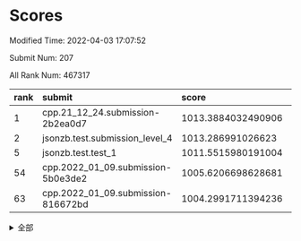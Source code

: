 # Scores

Modified Time: 2022-04-03 17:07:52

Submit Num: 207

All Rank Num: 467317

| rank |               submit               |       score        |       sigma        | pk_num |
| :--- | :--------------------------------- | :----------------- | :----------------- | :----- |
| 1    | cpp.21_12_24.submission-2b2ea0d7   | 1013.3884032490906 | 0.8043673830634983 | 9032   |
| 2    | jsonzb.test.submission_level_4     | 1013.286991026623  | 0.8088954912475294 | 9028   |
| 5    | jsonzb.test.test_1                 | 1011.5515980191004 | 0.7975155032202464 | 9026   |
| 54   | cpp.2022_01_09.submission-5b0e3de2 | 1005.6206698628681 | 0.7180673507436595 | 9032   |
| 63   | cpp.2022_01_09.submission-816672bd | 1004.2991711394236 | 0.7184728606306261 | 9029   |


<details>
<summary>全部</summary>

| rank |                 submit                 |       score        |       sigma        | pk_num |
| :--- | :------------------------------------- | :----------------- | :----------------- | :----- |
| 1    | cpp.21_12_24.submission-2b2ea0d7       | 1013.3884032490906 | 0.8043673830634983 | 9032   |
| 2    | jsonzb.test.submission_level_4         | 1013.286991026623  | 0.8088954912475294 | 9028   |
| 3    | gobigger.level_3.submission_level_3_26 | 1012.4186772477512 | 0.7721996647217173 | 9032   |
| 4    | gobigger.level_3.submission_level_3_25 | 1011.6184806150087 | 0.7648661007097659 | 9030   |
| 5    | jsonzb.test.test_1                     | 1011.5515980191004 | 0.7975155032202464 | 9026   |
| 6    | gobigger.level_3.submission_level_3_8  | 1011.5306785614578 | 0.7555953736365748 | 9031   |
| 7    | gobigger.level_3.submission_level_3_0  | 1011.251024127496  | 0.7667931494714091 | 9033   |
| 8    | gobigger.level_3.submission_level_3_32 | 1011.1951867273189 | 0.778205389470078  | 9026   |
| 9    | gobigger.level_3.submission_level_3_11 | 1011.1237139652112 | 0.7741012367905273 | 9032   |
| 10   | gobigger.level_3.submission_level_3_23 | 1011.084346412891  | 0.7697432309833356 | 9029   |
| 11   | gobigger.level_3.submission_level_3_31 | 1010.9401777242731 | 0.7642454414015558 | 9026   |
| 12   | gobigger.level_3.submission_level_3_45 | 1010.8250706892493 | 0.7524243401079549 | 9035   |
| 13   | gobigger.level_3.submission_level_3_12 | 1010.7774303788979 | 0.7327395615585015 | 9033   |
| 14   | gobigger.level_3.submission_level_3_40 | 1010.728125682611  | 0.7700125688037129 | 9027   |
| 15   | gobigger.level_3.submission_level_3_38 | 1010.5837084775777 | 0.7775071247175539 | 9028   |
| 16   | gobigger.level_3.submission_level_3_47 | 1010.511305170321  | 0.7792777217907991 | 9030   |
| 17   | gobigger.level_3.submission_level_3_22 | 1010.4863877860532 | 0.7740718520056753 | 9031   |
| 18   | gobigger.level_3.submission_level_3_35 | 1010.4050945921292 | 0.757372044917941  | 9033   |
| 19   | gobigger.level_3.submission_level_3_4  | 1010.2600181588417 | 0.7490109989339132 | 9026   |
| 20   | gobigger.level_3.submission_level_3_15 | 1010.2461406117187 | 0.7483311011504452 | 9027   |
| 21   | gobigger.level_3.submission_level_3_49 | 1010.2386712047615 | 0.7419372463391575 | 9030   |
| 22   | gobigger.level_3.submission_level_3_1  | 1010.1905954535372 | 0.7452529099707513 | 9031   |
| 23   | gobigger.level_3.submission_level_3_29 | 1010.1869155263427 | 0.768699682520341  | 9029   |
| 24   | gobigger.level_3.submission_level_3_27 | 1010.1445618009008 | 0.7469211818854352 | 9036   |
| 25   | gobigger.level_3.submission_level_3_10 | 1010.0826071248515 | 0.7378729652322782 | 9029   |
| 26   | gobigger.level_3.submission_level_3_21 | 1010.0625398790133 | 0.7591913794987147 | 9032   |
| 27   | gobigger.level_3.submission_level_3_6  | 1010.0593611135555 | 0.7702924881561903 | 9033   |
| 28   | gobigger.level_3.submission_level_3_16 | 1009.9765717335878 | 0.762314080465172  | 9027   |
| 29   | gobigger.level_3.submission_level_3_2  | 1009.9323116299901 | 0.7620462107156394 | 9032   |
| 30   | gobigger.level_3.submission_level_3_13 | 1009.9184416943185 | 0.7520157569706878 | 9029   |
| 31   | gobigger.level_3.submission_level_3_14 | 1009.9160243853719 | 0.7391174808285893 | 9027   |
| 32   | gobigger.level_3.submission_level_3_37 | 1009.9157840477735 | 0.7647108974528805 | 9031   |
| 33   | gobigger.level_3.submission_level_3_18 | 1009.8085460596747 | 0.7623395273268584 | 9031   |
| 34   | gobigger.level_3.submission_level_3_48 | 1009.7757792224412 | 0.7459571683591898 | 9027   |
| 35   | gobigger.level_3.submission_level_3_7  | 1009.7752123521772 | 0.7753755177010206 | 9029   |
| 36   | gobigger.level_3.submission_level_3_46 | 1009.7634148715529 | 0.738738377342864  | 9030   |
| 37   | gobigger.level_3.submission_level_3_43 | 1009.7363668368727 | 0.7520831855615354 | 9028   |
| 38   | gobigger.level_3.submission_level_3_28 | 1009.7272788695481 | 0.7723672242688746 | 9033   |
| 39   | gobigger.level_3.submission_level_3_39 | 1009.6836325774455 | 0.7353871217404172 | 9026   |
| 40   | gobigger.level_3.submission_level_3_17 | 1009.6766724712011 | 0.7627221117966841 | 9031   |
| 41   | gobigger.level_3.submission_level_3_9  | 1009.6441957870147 | 0.7567506654112526 | 9033   |
| 42   | gobigger.level_3.submission_level_3_20 | 1009.6436241116646 | 0.7466154939413913 | 9028   |
| 43   | gobigger.level_3.submission_level_3_41 | 1009.5841723080541 | 0.7443901045107248 | 9029   |
| 44   | gobigger.level_3.submission_level_3_44 | 1009.5661161284252 | 0.7463606672788486 | 9031   |
| 45   | gobigger.level_3.submission_level_3_30 | 1009.4253774317457 | 0.7446069604709055 | 9031   |
| 46   | gobigger.level_3.submission_level_3_5  | 1009.3532913651005 | 0.7589871822987083 | 9029   |
| 47   | gobigger.level_3.submission_level_3_33 | 1009.2133609179247 | 0.7424787128311177 | 9027   |
| 48   | gobigger.level_3.submission_level_3_19 | 1009.1820957911291 | 0.7497078898779655 | 9031   |
| 49   | gobigger.level_3.submission_level_3_34 | 1009.1817934666195 | 0.7575428967457573 | 9031   |
| 50   | gobigger.level_3.submission_level_3_36 | 1009.1507639925269 | 0.7514042626800685 | 9035   |
| 51   | gobigger.level_3.submission_level_3_24 | 1009.0646299498516 | 0.7535904312836103 | 9028   |
| 52   | gobigger.level_3.submission_level_3_3  | 1008.9494781892618 | 0.754280258342303  | 9031   |
| 53   | gobigger.level_3.submission_level_3_42 | 1008.3769833824942 | 0.7360884858723968 | 9031   |
| 54   | cpp.2022_01_09.submission-5b0e3de2     | 1005.6206698628681 | 0.7180673507436595 | 9032   |
| 55   | gobigger.level_1.submission_level_1_44 | 1005.1970303649498 | 0.7219707165765116 | 9030   |
| 56   | gobigger.level_1.submission_level_1_21 | 1004.7718057964037 | 0.7284000309154314 | 9024   |
| 57   | gobigger.level_1.submission_level_1_34 | 1004.7353896075755 | 0.7162916410905208 | 9032   |
| 58   | gobigger.level_1.submission_level_1_12 | 1004.6696971302325 | 0.7107504659911046 | 9030   |
| 59   | gobigger.level_1.submission_level_1_19 | 1004.6206532272706 | 0.7142722701798415 | 9034   |
| 60   | gobigger.level_1.submission_level_1_43 | 1004.5339995214133 | 0.7197221395680545 | 9031   |
| 61   | gobigger.level_1.submission_level_1_24 | 1004.5337855024829 | 0.7229750899629458 | 9033   |
| 62   | gobigger.level_1.submission_level_1_11 | 1004.3265979187757 | 0.7147111255247537 | 9028   |
| 63   | cpp.2022_01_09.submission-816672bd     | 1004.2991711394236 | 0.7184728606306261 | 9029   |
| 64   | gobigger.level_1.submission_level_1_36 | 1004.282230883321  | 0.7192383876458277 | 9033   |
| 65   | gobigger.level_1.submission_level_1_27 | 1004.2040121019264 | 0.7136422349982918 | 9033   |
| 66   | gobigger.level_1.submission_level_1_47 | 1004.1420567523619 | 0.7162583475936223 | 9035   |
| 67   | gobigger.level_1.submission_level_1_46 | 1004.123985352387  | 0.7236211975293892 | 9029   |
| 68   | gobigger.level_1.submission_level_1_13 | 1004.0667050489503 | 0.7181972410480993 | 9031   |
| 69   | gobigger.level_1.submission_level_1_49 | 1003.9877120781506 | 0.7267967597097503 | 9037   |
| 70   | gobigger.level_1.submission_level_1_10 | 1003.8407662592646 | 0.7101941584919528 | 9028   |
| 71   | gobigger.level_1.submission_level_1_26 | 1003.7577212680017 | 0.7330425748993474 | 9034   |
| 72   | gobigger.level_1.submission_level_1_42 | 1003.7205353141374 | 0.7139584872630459 | 9026   |
| 73   | gobigger.level_1.submission_level_1_32 | 1003.6306422169121 | 0.7124296144887475 | 9034   |
| 74   | gobigger.level_1.submission_level_1_30 | 1003.6033508149724 | 0.7221258599652667 | 9029   |
| 75   | gobigger.level_1.submission_level_1_1  | 1003.5238097430795 | 0.7289757909628681 | 9033   |
| 76   | gobigger.level_1.submission_level_1_6  | 1003.5035988332316 | 0.7075514032872859 | 9028   |
| 77   | gobigger.level_1.submission_level_1_37 | 1003.4953180128836 | 0.7169340459683404 | 9034   |
| 78   | gobigger.level_1.submission_level_1_17 | 1003.4949438698761 | 0.7236105759336988 | 9027   |
| 79   | gobigger.level_1.submission_level_1_7  | 1003.4887795700207 | 0.7113642909805096 | 9032   |
| 80   | gobigger.level_1.submission_level_1_45 | 1003.4668874058882 | 0.7269339985721494 | 9033   |
| 81   | gobigger.level_1.submission_level_1_31 | 1003.4146822670235 | 0.71321426745803   | 9031   |
| 82   | gobigger.level_1.submission_level_1_0  | 1003.4004547411421 | 0.7147445369501397 | 9029   |
| 83   | gobigger.level_1.submission_level_1_15 | 1003.3252223632527 | 0.7181747652897631 | 9031   |
| 84   | gobigger.level_1.submission_level_1_33 | 1003.3240845983955 | 0.7192326940533037 | 9030   |
| 85   | gobigger.level_1.submission_level_1_40 | 1003.303590421097  | 0.7256127972779531 | 9026   |
| 86   | gobigger.level_1.submission_level_1_39 | 1003.2380056353463 | 0.7351486351006643 | 9030   |
| 87   | gobigger.level_1.submission_level_1_35 | 1003.216395248701  | 0.724308061984336  | 9026   |
| 88   | gobigger.level_1.submission_level_1_28 | 1003.0679022093561 | 0.7240033012867674 | 9026   |
| 89   | gobigger.level_1.submission_level_1_9  | 1003.0408153773035 | 0.7181743208374611 | 9029   |
| 90   | gobigger.level_1.submission_level_1_4  | 1003.0193540992168 | 0.7185916909505449 | 9028   |
| 91   | gobigger.level_1.submission_level_1_16 | 1002.9976405770753 | 0.7218982012556063 | 9036   |
| 92   | gobigger.level_1.submission_level_1_41 | 1002.9807898167688 | 0.7138697614783482 | 9030   |
| 93   | gobigger.level_1.submission_level_1_29 | 1002.9273558952443 | 0.7220013542781866 | 9031   |
| 94   | gobigger.level_1.submission_level_1_20 | 1002.7871453377384 | 0.7063409251588716 | 9029   |
| 95   | gobigger.level_1.submission_level_1_23 | 1002.7774657250767 | 0.7167562814003908 | 9029   |
| 96   | gobigger.level_1.submission_level_1_38 | 1002.7243028719671 | 0.7167010242606812 | 9028   |
| 97   | gobigger.level_1.submission_level_1_22 | 1002.6828170942164 | 0.7113592874501321 | 9031   |
| 98   | gobigger.level_1.submission_level_1_25 | 1002.5044066180734 | 0.721357630602156  | 9032   |
| 99   | gobigger.level_1.submission_level_1_14 | 1002.4876744991099 | 0.7082575889926895 | 9031   |
| 100  | gobigger.level_1.submission_level_1_18 | 1002.3770244837605 | 0.7065599739324617 | 9031   |
| 101  | gobigger.level_1.submission_level_1_48 | 1002.0681075336532 | 0.715945531903295  | 9035   |
| 102  | gobigger.level_1.submission_level_1_5  | 1001.7818639902337 | 0.7126443519045943 | 9029   |
| 103  | gobigger.level_1.submission_level_1_3  | 1001.6429116075848 | 0.7142819070795582 | 9028   |
| 104  | gobigger.level_1.submission_level_1_8  | 1001.5287135589974 | 0.7146372380207657 | 9028   |
| 105  | gobigger.level_1.submission_level_1_2  | 1001.2927972724173 | 0.7177796896414365 | 9029   |
| 106  | gobigger.random.submission_random_7    | 997.5897074200795  | 0.7023282856008702 | 9033   |
| 107  | gobigger.random.submission_random_13   | 997.1665789955891  | 0.7005343100445263 | 9036   |
| 108  | gobigger.random.submission_random_6    | 996.9576501112363  | 0.7172169912962402 | 9025   |
| 109  | gobigger.random.submission_random_14   | 996.866587746695   | 0.7118725846135747 | 9027   |
| 110  | gobigger.random.submission_random_30   | 996.8272017636772  | 0.7033166760064812 | 9031   |
| 111  | gobigger.random.submission_random_22   | 996.7998961133158  | 0.7072093617015565 | 9033   |
| 112  | gobigger.random.submission_random_23   | 996.7127864597032  | 0.7008513581702535 | 9033   |
| 113  | gobigger.random.submission_random_9    | 996.6380871362893  | 0.7019158367049094 | 9034   |
| 114  | gobigger.random.submission_random_26   | 996.5765022959305  | 0.69986032440872   | 9030   |
| 115  | gobigger.random.submission_random_36   | 996.5657784630714  | 0.7138103871081334 | 9032   |
| 116  | gobigger.random.submission_random_11   | 996.5256495163515  | 0.7141217623095021 | 9025   |
| 117  | gobigger.random.submission_random_3    | 996.4569898297367  | 0.7067999131561783 | 9032   |
| 118  | gobigger.random.submission_random_47   | 996.4009222299817  | 0.7056027601794711 | 9034   |
| 119  | gobigger.random.submission_random_38   | 996.3229696386358  | 0.7127069502159832 | 9030   |
| 120  | gobigger.random.submission_random_0    | 996.2958243670465  | 0.7017221208239327 | 9027   |
| 121  | gobigger.random.submission_random_27   | 996.2858535031884  | 0.7208836752395422 | 9026   |
| 122  | gobigger.random.submission_random_24   | 996.260613065413   | 0.6997176993211137 | 9031   |
| 123  | gobigger.random.submission_random_5    | 996.2574760742193  | 0.7024959380308269 | 9031   |
| 124  | gobigger.random.submission_random_31   | 996.1543100605228  | 0.7177964370281287 | 9028   |
| 125  | gobigger.random.submission_random_45   | 996.1145504963927  | 0.716931953458118  | 9022   |
| 126  | gobigger.random.submission_random_12   | 996.0641304605537  | 0.7145433407922936 | 9034   |
| 127  | gobigger.random.submission_random_41   | 996.0471107186866  | 0.7054575973515503 | 9033   |
| 128  | gobigger.random.submission_random_46   | 995.970489728052   | 0.6992355575854025 | 9029   |
| 129  | gobigger.random.submission_random_4    | 995.9261644350905  | 0.7109342810907953 | 9031   |
| 130  | gobigger.random.submission_random_34   | 995.8361808647923  | 0.7175382632623213 | 9030   |
| 131  | gobigger.random.submission_random_21   | 995.7944224562539  | 0.7105814513656157 | 9033   |
| 132  | gobigger.random.submission_random_2    | 995.738064649081   | 0.7085040725374046 | 9028   |
| 133  | gobigger.random.submission_random_48   | 995.7370807942084  | 0.7142194473084907 | 9026   |
| 134  | gobigger.random.submission_random_8    | 995.7115121507629  | 0.7220058332058212 | 9032   |
| 135  | gobigger.random.submission_random_1    | 995.5250244613519  | 0.7061402471607714 | 9033   |
| 136  | gobigger.random.submission_random_40   | 995.4454006755541  | 0.7214948352971404 | 9034   |
| 137  | gobigger.random.submission_random_16   | 995.3942459658598  | 0.716616784458612  | 9032   |
| 138  | gobigger.random.submission_random_44   | 995.3609705280303  | 0.7154664592784814 | 9028   |
| 139  | gobigger.random.submission_random_20   | 995.3600459880321  | 0.712759427433984  | 9031   |
| 140  | gobigger.random.submission_random_28   | 995.34341142068    | 0.7148441113864238 | 9034   |
| 141  | gobigger.random.submission_random_29   | 995.3166609530148  | 0.7198505638130613 | 9031   |
| 142  | gobigger.random.submission_random_19   | 995.2923732281163  | 0.7160512196182658 | 9031   |
| 143  | gobigger.random.submission_random_33   | 995.2739641450811  | 0.7171864077435434 | 9031   |
| 144  | gobigger.random.submission_random_10   | 995.2631480902539  | 0.7096724460019211 | 9028   |
| 145  | gobigger.random.submission_random_43   | 995.2481723328847  | 0.7120292313172963 | 9028   |
| 146  | gobigger.random.submission_random_17   | 995.1912211324409  | 0.7033214227990194 | 9032   |
| 147  | gobigger.random.submission_random_15   | 995.1816652175473  | 0.6997491783377054 | 9026   |
| 148  | gobigger.random.submission_random_35   | 995.053556311783   | 0.6980380702394496 | 9030   |
| 149  | gobigger.random.submission_random_42   | 995.0352899603524  | 0.728332863994978  | 9033   |
| 150  | gobigger.random.submission_random_18   | 995.0163281513331  | 0.7234974594280205 | 9033   |
| 151  | gobigger.random.submission_random_39   | 994.9095634853204  | 0.7119757199988251 | 9029   |
| 152  | gobigger.random.submission_random_37   | 994.8650016277106  | 0.7074125591765078 | 9026   |
| 153  | gobigger.random.submission_random_32   | 994.7837127204223  | 0.708953198802937  | 9029   |
| 154  | gobigger.random.submission_random_25   | 994.482069851208   | 0.7275072519864891 | 9032   |
| 155  | gobigger.random.submission_random_49   | 994.0282414299204  | 0.723130928686763  | 9033   |
| 156  | gobigger.level_2.submission_level_2_31 | 993.9506261207142  | 0.7265637239322604 | 9027   |
| 157  | gobigger.level_2.submission_level_2_40 | 993.5564993603252  | 0.7225088685136577 | 9028   |
| 158  | gobigger.level_2.submission_level_2_30 | 993.5195996532918  | 0.714954176336981  | 9035   |
| 159  | gobigger.level_2.submission_level_2_35 | 993.2868976918472  | 0.7365901609306634 | 9027   |
| 160  | gobigger.level_2.submission_level_2_26 | 993.2230006279012  | 0.7432197564255967 | 9028   |
| 161  | gobigger.level_2.submission_level_2_48 | 993.1867891019732  | 0.7312392656924368 | 9029   |
| 162  | gobigger.level_2.submission_level_2_2  | 993.1829103779751  | 0.7279176216902783 | 9032   |
| 163  | gobigger.level_2.submission_level_2_27 | 993.0989541998449  | 0.7420672658883947 | 9030   |
| 164  | gobigger.level_2.submission_level_2_38 | 993.0751384877526  | 0.7514662287843193 | 9028   |
| 165  | gobigger.level_2.submission_level_2_21 | 993.0467056013391  | 0.7248335678319191 | 9032   |
| 166  | gobigger.level_2.submission_level_2_15 | 992.9299242125794  | 0.7279406824856598 | 9031   |
| 167  | gobigger.level_2.submission_level_2_5  | 992.9258534755809  | 0.7318636134175531 | 9028   |
| 168  | gobigger.level_2.submission_level_2_25 | 992.9018156257237  | 0.7301895673905506 | 9031   |
| 169  | gobigger.level_2.submission_level_2_1  | 992.7993558422605  | 0.744582893681184  | 9034   |
| 170  | gobigger.level_2.submission_level_2_20 | 992.7367423793071  | 0.7430112546412588 | 9027   |
| 171  | gobigger.level_2.submission_level_2_47 | 992.7280671734294  | 0.7244722873069438 | 9032   |
| 172  | gobigger.level_2.submission_level_2_10 | 992.7036807180634  | 0.7485629795460279 | 9027   |
| 173  | gobigger.level_2.submission_level_2_16 | 992.6494460163453  | 0.7448385329760892 | 9036   |
| 174  | gobigger.level_2.submission_level_2_46 | 992.6350277745047  | 0.7298732125521769 | 9031   |
| 175  | gobigger.level_2.submission_level_2_49 | 992.6195635158947  | 0.744382661088152  | 9029   |
| 176  | gobigger.level_2.submission_level_2_22 | 992.5879674757151  | 0.73229860440505   | 9030   |
| 177  | gobigger.level_2.submission_level_2_36 | 992.444609854891   | 0.7499778502090128 | 9036   |
| 178  | gobigger.level_2.submission_level_2_18 | 992.2843977868736  | 0.7525447082428962 | 9029   |
| 179  | gobigger.level_2.submission_level_2_42 | 992.2398827952933  | 0.7330839964673737 | 9030   |
| 180  | gobigger.level_2.submission_level_2_43 | 992.2098484856199  | 0.757627852644395  | 9035   |
| 181  | gobigger.level_2.submission_level_2_33 | 992.2030529251003  | 0.7418024286205676 | 9031   |
| 182  | gobigger.level_2.submission_level_2_12 | 992.1324755064712  | 0.7499101217504002 | 9029   |
| 183  | gobigger.level_2.submission_level_2_9  | 992.1185021390656  | 0.7406481768062657 | 9028   |
| 184  | gobigger.level_2.submission_level_2_13 | 992.1107752244975  | 0.7387002779064848 | 9029   |
| 185  | gobigger.level_2.submission_level_2_41 | 991.9600942588158  | 0.752439588542832  | 9034   |
| 186  | gobigger.level_2.submission_level_2_29 | 991.8739697741823  | 0.7651839324587937 | 9031   |
| 187  | gobigger.level_2.submission_level_2_45 | 991.7979212144193  | 0.7409321126457153 | 9029   |
| 188  | gobigger.level_2.submission_level_2_28 | 991.6393622886967  | 0.7637236748291635 | 9025   |
| 189  | gobigger.level_2.submission_level_2_37 | 991.6368414537893  | 0.7580234763551921 | 9030   |
| 190  | gobigger.level_2.submission_level_2_19 | 991.4962862137256  | 0.7466756067894113 | 9032   |
| 191  | gobigger.level_2.submission_level_2_14 | 991.4508791293116  | 0.7437171583844686 | 9023   |
| 192  | gobigger.level_2.submission_level_2_44 | 991.4281192553649  | 0.7508983167561751 | 9030   |
| 193  | gobigger.level_2.submission_level_2_0  | 991.3683897692815  | 0.7486488820734696 | 9031   |
| 194  | gobigger.level_2.submission_level_2_7  | 991.3646768130191  | 0.7359152493815281 | 9030   |
| 195  | gobigger.level_2.submission_level_2_6  | 991.3625989550895  | 0.7624722151127641 | 9034   |
| 196  | gobigger.level_2.submission_level_2_3  | 991.2731376800406  | 0.7358047693110582 | 9030   |
| 197  | gobigger.level_2.submission_level_2_4  | 991.244226976098   | 0.7604305129970615 | 9034   |
| 198  | gobigger.level_2.submission_level_2_23 | 991.2202375854972  | 0.7383408832696754 | 9034   |
| 199  | gobigger.level_2.submission_level_2_32 | 990.9329123042851  | 0.7611306753360197 | 9031   |
| 200  | gobigger.level_2.submission_level_2_24 | 990.9056946721919  | 0.7308408585706748 | 9026   |
| 201  | gobigger.level_2.submission_level_2_17 | 990.825315866647   | 0.7615816064093851 | 9027   |
| 202  | gobigger.level_2.submission_level_2_39 | 990.5405140920376  | 0.7745388844036178 | 9030   |
| 203  | gobigger.level_2.submission_level_2_34 | 990.3302249531555  | 0.7603138319834247 | 9032   |
| 204  | gobigger.level_2.submission_level_2_11 | 990.1664927137605  | 0.7608424698317855 | 9033   |
| 205  | gobigger.level_2.submission_level_2_8  | 989.9970718912658  | 0.7645590959412149 | 9034   |
| 206  | gobigger.none.submission_none_1        | 980.1303826192146  | 1.4199147093740294 | 9030   |
| 207  | gobigger.none.submission_none_0        | 976.813132516661   | 1.3545670185333196 | 9029   |

</details>